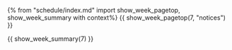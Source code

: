 {% from "schedule/index.md" import show_week_pagetop, show_week_summary with context%}
{{ show_week_pagetop(7, "notices") }}

{{ show_week_summary(7) }}
